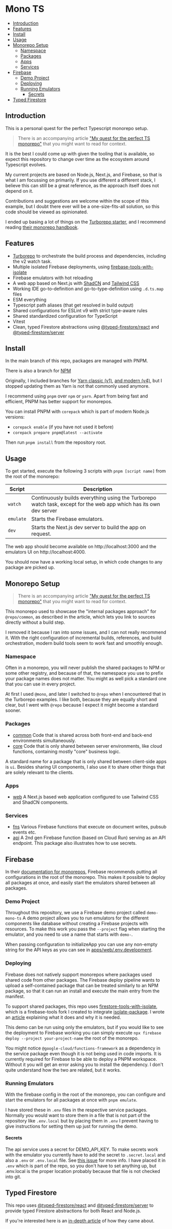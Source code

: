 # Mono TS

<!-- TOC -->

- [Introduction](#introduction)
- [Features](#features)
- [Install](#install)
- [Usage](#usage)
- [Monorepo Setup](#monorepo-setup)
  - [Namespace](#namespace)
  - [Packages](#packages)
  - [Apps](#apps)
  - [Services](#services)
- [Firebase](#firebase)
  - [Demo Project](#demo-project)
  - [Deploying](#deploying)
  - [Running Emulators](#running-emulators)
    - [Secrets](#secrets)
- [Typed Firestore](#typed-firestore)

<!-- /TOC -->

## Introduction

This is a personal quest for the perfect Typescript monorepo setup.

> There is an accompanying article
> ["My quest for the perfect TS monorepo"](https://thijs-koerselman.medium.com/my-quest-for-the-perfect-ts-monorepo-62653d3047eb)
> that you might want to read for context.

It is the best I could come up with given the tooling that is available, so
expect this repository to change over time as the ecosystem around Typescript
evolves.

My current projects are based on Node.js, Next.js, and Firebase, so that is what
I am focussing on primarily. If you use different a different stack, I believe
this can still be a great reference, as the approach itself does not depend on
it.

Contributions and suggestions are welcome within the scope of this example, but
I doubt there ever will be a one-size-fits-all solution, so this code should be
viewed as opinionated.

I ended up basing a lot of things on the
[Turborepo starter](https://turbo.build/repo/docs/getting-started/create-new),
and I recommend reading
[their monorepo handbook](https://turbo.build/repo/docs/handbook).

## Features

- [Turborepo](https://turbo.build/) to orchestrate the build process and
  dependencies, including the v2 watch task.
- Multiple isolated Firebase deployments, using
  [firebase-tools-with-isolate](https://github.com/0x80/firebase-tools-with-isolate)
- Firebase emulators with hot reloading
- A web app based on Next.js with [ShadCN](https://ui.shadcn.com/) and
  [Tailwind CSS](https://tailwindcss.com/)
- Working IDE go-to-definition and go-to-type-definition using `.d.ts.map` files
- ESM everything
- Typescript path aliases (that get resolved in build output)
- Shared configurations for ESLint v9 with strict type-aware rules
- Shared standardized configuration for TypeScript
- Vitest
- Clean, typed Firestore abstractions using
  [@typed-firestore/react](https://github.com/0x80/typed-firestore) and
  [@typed-firestore/server](https://github.com/0x80/typed-firestore-server)

## Install

In the main branch of this repo, packages are managed with PNPM.

There is also a branch for [NPM](https://github.com/0x80/mono-ts/tree/use-npm)

Originally, I included branches for
[Yarn classic (v1)](https://github.com/0x80/mono-ts/tree/use-yarn-classic),
[and modern (v4)](https://github.com/0x80/mono-ts/tree/use-yarn-modern), but I
stopped updating them as Yarn is not that commonly used anymore.

I recommend using `pnpm` over `npm` or `yarn`. Apart from being fast and
efficient, PNPM has better support for monorepos.

You can install PNPM with `corepack` which is part of modern Node.js versions:

- `corepack enable` (if you have not used it before)
- `corepack prepare pnpm@latest --activate`

Then run `pnpm install` from the repository root.

## Usage

To get started, execute the following 3 scripts with `pnpm [script name]` from
the root of the monorepo:

| Script    | Description                                                                                                        |
| --------- | ------------------------------------------------------------------------------------------------------------------ |
| `watch`   | Continuously builds everything using the Turborepo watch task, except for the web app which has its own dev server |
| `emulate` | Starts the Firebase emulators.                                                                                     |
| `dev`     | Starts the Next.js dev server to build the app on request.                                                         |

The web app should become available on http://localhost:3000 and the emulators
UI on http://localhost:4000.

You should now have a working local setup, in which code changes to any package
are picked up.

## Monorepo Setup

> There is an accompanying article
> ["My quest for the perfect TS monorepo"](https://thijs-koerselman.medium.com/my-quest-for-the-perfect-ts-monorepo-62653d3047eb)
> that you might want to read for context.

This monorepo used to showcase the "internal packages approach" for
`@repo/common`, as described in the article, which lets you link to sources
directly without a build step.

I removed it because I ran into some issues, and I can not really recommend it.
With the right configuration of incremental builds, references, and build
orchestration, modern build tools seem to work fast and smoothly enough.

### Namespace

Often in a monorepo, you will never publish the shared packages to NPM or some
other registry, and because of that, the namespace you use to prefix your
package names does not matter. You might as well pick a standard one that you
can use in every project.

At first I used `@mono`, and later I switched to `@repo` when I encountered that
in the Turborepo examples. I like both, because they are equally short and
clear, but I went with `@repo` because I expect it might become a standard
sooner.

### Packages

- [common](./packages/common) Code that is shared across both front-end and
  back-end environments simultaneously.
- [core](./packages/core) Code that is only shared between server environments,
  like cloud functions, containing mostly "core" business logic.

A standard name for a package that is only shared between client-side apps is
`ui`. Besides sharing UI components, I also use it to share other things that
are solely relevant to the clients.

### Apps

- [web](./apps/web) A Next.js based web application configured to use Tailwind
  CSS and ShadCN components.

### Services

- [fns](./services/fns) Various Firebase functions that execute on document
  writes, pubsub events etc.
- [api](./services/api) A 2nd gen Firebase function (based on Cloud Run) serving
  as an API endpoint. This package also illustrates how to use secrets.

## Firebase

In their
[documentation for monorepos](https://firebase.google.com/docs/functions/organize-functions?gen=2nd#managing_multiple_source_packages_monorepo),
Firebase recommends putting all configurations in the root of the monorepo. This
makes it possible to deploy all packages at once, and easily start the emulators
shared between all packages.

### Demo Project

Throughout this repository, we use a Firebase demo project called `demo-mono-ts`
A demo project allows you to run emulators for the different components like
database without creating a Firebase projects with resources. To make this work
you pass the `--project` flag when starting the emulator, and you need to use a
name that starts with `demo-`.

When passing configuration to initializeApp you can use any non-empty string for
the API keys as you can see in
[apps/web/.env.development](apps/web/.env.development).

### Deploying

Firebase does not natively support monorepos where packages used shared code
from other packages. The Firebase deploy pipeline wants to upload a
self-contained package that can be treated similarly to an NPM package, so that
it can run an install and execute the main entry from the manifest.

To support shared packages, this repo uses
[firestore-tools-with-isolate](https://github.com/0x80/firebase-tools-with-isolate),
which is a firebase-tools fork I created to integrate
[isolate-package](https://github.com/0x80/isolate-package/). I wrote an
[article](https://thijs-koerselman.medium.com/deploy-to-firebase-without-the-hacks-e685de39025e)
explaining what it does and why it is needed.

This demo can be run using only the emulators, but if you would like to see the
deployment to Firebase working you can simply execute
`npx firebase deploy --project your-project-name` the root of the monorepo.

You might notice `@google-cloud/functions-framework` as a dependency in the
service package even though it is not being used in code imports. It is
currently required for Firebase to be able to deploy a PNPM workspace. Without
it you will get an error asking you to install the dependency. I don't quite
understand how the two are related, but it works.

### Running Emulators

With the firebase config in the root of the monorepo, you can configure and
start the emulators for all packages at once with `pnpm emulate`.

I have stored these in `.env` files in the respective service packages. Normally
you would want to store them in a file that is not part of the repository like
`.env.local` but by placing them in `.env` I prevent having to give instructions
for setting them up just for running the demo.

#### Secrets

The api service uses a secret for DEMO_API_KEY. To make secrets work with the
emulator you currently have to add the secret to `.secret.local` and also a
`.env` or `.env.local` file. See
[this issue](https://github.com/firebase/firebase-tools/issues/5520) for more
info. I have placed it in `.env` which is part of the repo, so you don't have to
set anything up, but .env.local is the proper location probably because that
file is not checked into git.

## Typed Firestore

This repo uses [@typed-firestore/react](https://github.com/0x80/typed-firestore)
and [@typed-firestore/server](https://github.com/0x80/typed-firestore-server) to
provide typed Firestore abstractions for both React and Node.js.

If you're interested here is an
[in-depth article](https://dev.to/0x80/how-to-write-clean-typed-firestore-code-37j2)
of how they came about.
